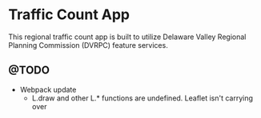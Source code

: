 Traffic Count App
=============

This regional traffic count app is built to utilize Delaware Valley Regional Planning Commission (DVRPC) feature services.



## @TODO
- Webpack update
    - L.draw and other L.* functions are undefined. Leaflet isn't carrying over